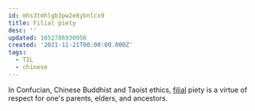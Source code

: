 ```yaml
---
id: mhs3tmhlgb3pw2e8ybnlcx9
title: Filial piety
desc: ''
updated: 1652786930956
created: '2021-11-21T00:00:00.000Z'
tags:
  - TIL
  - chinese
---
```


In Confucian, Chinese Buddhist and Taoist ethics, [filial](#filial) piety is a virtue of respect for one's parents, elders, and ancestors.
